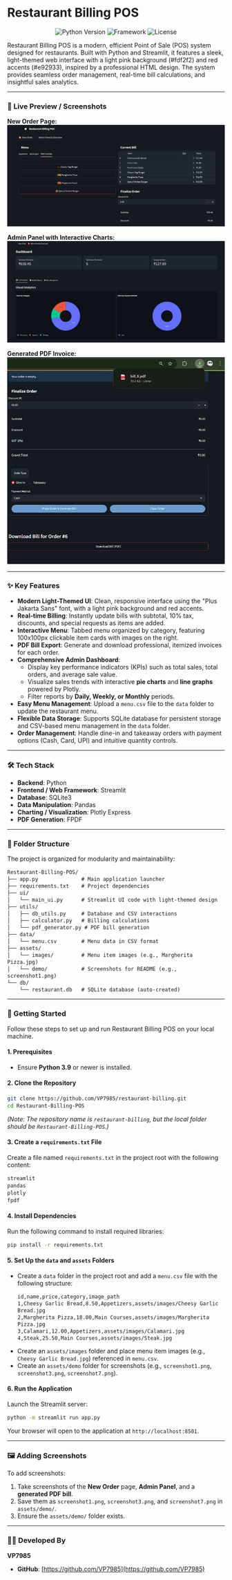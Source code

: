 # Restaurant Billing POS

<p align="center">
  <img src="https://img.shields.io/badge/Python-3.9+-blue.svg" alt="Python Version">
  <img src="https://img.shields.io/badge/Framework-Streamlit-red" alt="Framework">
  <img src="https://img.shields.io/badge/License-MIT-green" alt="License">
</p>

Restaurant Billing POS is a modern, efficient Point of Sale (POS) system designed for restaurants. Built with Python and Streamlit, it features a sleek, light-themed web interface with a light pink background (#fdf2f2) and red accents (#e92933), inspired by a professional HTML design. The system provides seamless order management, real-time bill calculations, and insightful sales analytics.

---

### 📸 Live Preview / Screenshots

**New Order Page:**  
![New Order Page](assets/demo/screenshot1.png)

**Admin Panel with Interactive Charts:**  
![Admin Panel](assets/demo/screenshot3.png)

**Generated PDF Invoice:**  
![PDF Invoice](assets/demo/screenshot7.png)

---

### ✨ Key Features

- **Modern Light-Themed UI**: Clean, responsive interface using the "Plus Jakarta Sans" font, with a light pink background and red accents.
- **Real-time Billing**: Instantly update bills with subtotal, 10% tax, discounts, and special requests as items are added.
- **Interactive Menu**: Tabbed menu organized by category, featuring 100x100px clickable item cards with images on the right.
- **PDF Bill Export**: Generate and download professional, itemized invoices for each order.
- **Comprehensive Admin Dashboard**:
  - Display key performance indicators (KPIs) such as total sales, total orders, and average sale value.
  - Visualize sales trends with interactive **pie charts** and **line graphs** powered by Plotly.
  - Filter reports by **Daily, Weekly, or Monthly** periods.
- **Easy Menu Management**: Upload a `menu.csv` file to the `data` folder to update the restaurant menu.
- **Flexible Data Storage**: Supports SQLite database for persistent storage and CSV-based menu management in the `data` folder.
- **Order Management**: Handle dine-in and takeaway orders with payment options (Cash, Card, UPI) and intuitive quantity controls.

---

### 🛠️ Tech Stack

- **Backend**: Python
- **Frontend / Web Framework**: Streamlit
- **Database**: SQLite3
- **Data Manipulation**: Pandas
- **Charting / Visualization**: Plotly Express
- **PDF Generation**: FPDF

---

### 📂 Folder Structure

The project is organized for modularity and maintainability:

```
Restaurant-Billing-POS/
├── app.py              # Main application launcher
├── requirements.txt    # Project dependencies
├── ui/
│   └── main_ui.py      # Streamlit UI code with light-themed design
├── utils/
│   ├── db_utils.py     # Database and CSV interactions
│   ├── calculator.py   # Billing calculations
│   └── pdf_generator.py # PDF bill generation
├── data/
│   └── menu.csv        # Menu data in CSV format
├── assets/
│   └── images/         # Menu item images (e.g., Margherita Pizza.jpg)
│   └── demo/           # Screenshots for README (e.g., screenshot1.png)
└── db/
    └── restaurant.db   # SQLite database (auto-created)
```

---

### 🚀 Getting Started

Follow these steps to set up and run Restaurant Billing POS on your local machine.

#### 1. Prerequisites
- Ensure **Python 3.9** or newer is installed.

#### 2. Clone the Repository
```bash
git clone https://github.com/VP7985/restaurant-billing.git
cd Restaurant-Billing-POS
```

*(Note: The repository name is `restaurant-billing`, but the local folder should be `Restaurant-Billing-POS`.)*

#### 3. Create a `requirements.txt` File
Create a file named `requirements.txt` in the project root with the following content:

```txt
streamlit
pandas
plotly
fpdf
```

#### 4. Install Dependencies
Run the following command to install required libraries:

```bash
pip install -r requirements.txt
```

#### 5. Set Up the `data` and `assets` Folders
- Create a `data` folder in the project root and add a `menu.csv` file with the following structure:
  ```csv
  id,name,price,category,image_path
  1,Cheesy Garlic Bread,8.50,Appetizers,assets/images/Cheesy Garlic Bread.jpg
  2,Margherita Pizza,18.00,Main Courses,assets/images/Margherita Pizza.jpg
  3,Calamari,12.00,Appetizers,assets/images/Calamari.jpg
  4,Steak,25.50,Main Courses,assets/images/Steak.jpg
  ```
- Create an `assets/images` folder and place menu item images (e.g., `Cheesy Garlic Bread.jpg`) referenced in `menu.csv`.
- Create an `assets/demo` folder for screenshots (e.g., `screenshot1.png`, `screenshot3.png`, `screenshot7.png`).

#### 6. Run the Application
Launch the Streamlit server:

```bash
python -m streamlit run app.py
```

Your browser will open to the application at `http://localhost:8501`.

---

### 🖼️ Adding Screenshots
To add screenshots:
1. Take screenshots of the **New Order** page, **Admin Panel**, and a **generated PDF bill**.
2. Save them as `screenshot1.png`, `screenshot3.png`, and `screenshot7.png` in `assets/demo/`.
3. Ensure the `assets/demo/` folder exists.

---

### 👨‍💻 Developed By

**VP7985**

- **GitHub**: [https://github.com/VP7985](https://github.com/VP7985)

